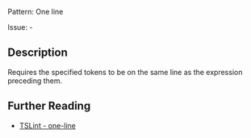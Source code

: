 Pattern: One line

Issue: -

## Description

Requires the specified tokens to be on the same line as the expression preceding them.

## Further Reading

* [TSLint - one-line](https://palantir.github.io/tslint/rules/one-line)